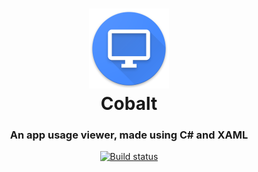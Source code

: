 <h1 align="center">
  <img src="https://raw.githubusercontent.com/Enigmatrix/Cobalt/master/images/icon_512.png" height="128" width="128" alt="Logo" />
  <br />
  Cobalt
</h1>

<h3 align="center">An app usage viewer, made using C# and XAML</h3>

<div align="center">

  [![Build status](https://ci.appveyor.com/api/projects/status/m9cben5elbs4rkcw/branch/master?svg=true)](https://ci.appveyor.com/project/Enigmatrix/cobalt/branch/master)
</div>

<br />


